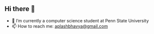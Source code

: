 ## Hi there 👋
- 🌱 I’m currently a computer science student at Penn State University
- 📫 How to reach me: aplashbhavya@gmail.com
<!--
**b-aplash/b-aplash** is a ✨ _special_ ✨ repository because its `README.md` (this file) appears on your GitHub profile.
- 🌱 I’m currently a computer science student at Penn State University
- 📫 How to reach me: aplashbhavya@gmail.com
-->
